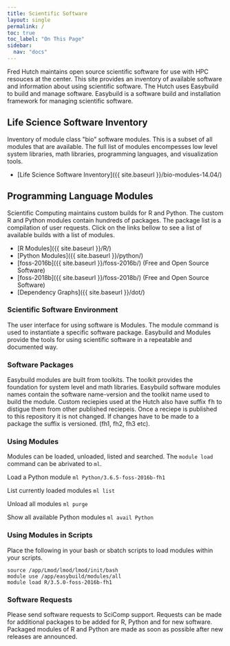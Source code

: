 ```yaml
---
title: Scientific Software 
layout: single
permalink: /
toc: true
toc_label: "On This Page"
sidebar:
  nav: "docs"
---
```


Fred Hutch maintains open source scientific software for use with HPC resouces
at the center. This site provides an inventory of available software and
information about using scientific software.  The Hutch uses Easybuild 
to build and manage software. Easybuild is a software build and installation
framework for managing scientific software. 

## Life Science Software Inventory
Inventory of module class "bio" software modules.  This is a subset of all modules that are available. The full
list of modules encompesses low level system libraries, math libraries, programming languages, and visualization tools. 

 - [Life Science Software Inventory]({{ site.baseurl }}/bio-modules-14.04/)

## Programming Language Modules
Scientific Computing maintains custom builds for R and Python. The
custom R and Python modules contain hundreds of packages. The package
list is a compilation of user requests.  Click on the links
bellow to see a list of available builds with a list of modules.

 - [R Modules]({{ site.baseurl }}/R/)
 - [Python Modules]({{ site.baseurl }}/python/)
 - [foss-2016b]({{ site.baseurl }}/foss-2016b/) (Free and Open Source Software)
 - [foss-2018b]({{ site.baseurl }}/foss-2018b/) (Free and Open Source Software)
 - [Dependency Graphs]({{ site.baseurl }}/dot/)

### Scientific Software Environment
The user interface for using software is Modules.
The module command is used to instantiate a specific software package.
Easybuild and Modules provide the tools for using scientific software in a
repeatable and documented way.

### Software Packages
Easybuild modules are built from toolkits. The toolkit provides the foundation for system level and
math libraries. Easybuild software modules names contain the software name-version and the toolkit name
used to build the module. Custom reciepies used at the Hutch also have suffix <tt>fh</tt> to distigue them
from other published reciepeis. Once a reciepe is published to this repository it is not changed. If changes
have to be made to a package the suffix is versioned. (fh1, fh2, fh3 etc).

### Using Modules

Modules can be loaded, unloaded, listed and searched.  The
```module load``` command can be abrivated to ```ml```.

Load a Python module
```ml Python/3.6.5-foss-2016b-fh1```

List currently loaded modules
```ml list```

Unload all modules
```ml purge```

Show all available Python modules
```ml avail Python``` 

### Using Modules in Scripts
Place the following in your bash or sbatch scripts to load modules within
your scripts.

```
source /app/Lmod/lmod/lmod/init/bash
module use /app/easybuild/modules/all
module load R/3.5.0-foss-2016b-fh1
```

### Software Requests
Please send software requests to SciComp support.
Requests can be made for additional packages to be added for R,
Python and for new software.
Packaged modules of R and Python are made as soon as possible 
after new releases are announced.
